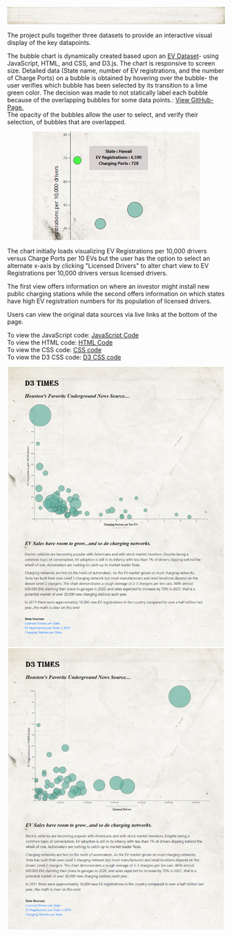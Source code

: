 <html>
<p align="center"><img width="100%" height="40px" src="Images/background.jpg"></p>            
<body>
<p>
The project pulls together three datasets to provide an interactive visual display of the key datapoints.

The bubble chart is dynamically created based upon an [EV Dataset](assets/data/EVs.csv)- using JavaScript, HTML, and CSS, and D3.js.  The chart is responsive to screen size. Detailed data (State name, number of EV registrations, and the number of Charge Ports) on a bubble is obtained by hovering over the bubble- the user verifies which bubble has been selected by its transition to a lime green color.  The decision was made to not statically label each bubble because of the overlapping bubbles for some data points.: <a href="https://danawoodruff.github.io/d3-challenge/">View GitHub-Page.</a><br> The opacity of the bubbles allow the user to select, and verify their selection, of bubbles that are overlapped.

<p align="center"><img width="387" height="auto" src="Images/mouseover.PNG">

The chart initially loads visualizing EV Registrations per 10,000 drivers versus Charge Ports per 10 EVs but the user has the option to select an alternate x-axis by clicking "Licensed Drivers" to alter chart view to EV Registrations per 10,000 drivers versus licensed drivers.

The first view offers information on where an investor might install new public charging stations while the second offers information on which states have high EV registration numbers for its population of licensed drivers.

Users can view the original data sources via live links at the bottom of the page.

To view the JavaScript code: [JavaScript Code](assets/js/app.js)<br>
To view the HTML code: [HTML Code](index.html)<br>
To view the CSS code: [CSS code](assets/css/style.css)<br>
To view the D3 CSS code: [D3 CSS code](assets/css/d3Style.css)</p>

<p align="center"><img width="500" height="auto" src="Images/pageview.PNG"> <img width="500" height="auto" src="Images/pageview2.PNG"></p>
</body>
</html>
